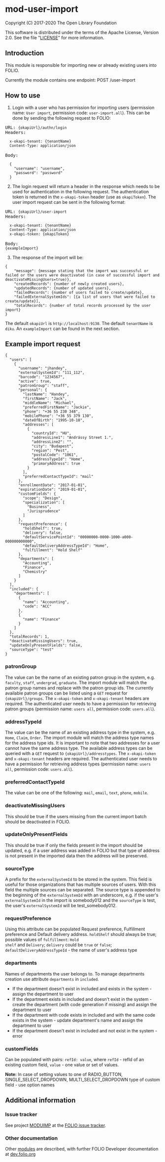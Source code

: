 # mod-user-import

Copyright (C) 2017-2020 The Open Library Foundation

This software is distributed under the terms of the Apache License,
Version 2.0. See the file "[LICENSE](LICENSE)" for more information.

## Introduction

This module is responsible for importing new or already existing users into FOLIO.

Currently the module contains one endpoint:
POST /user-import

## How to use

1. Login with a user who has permission for importing users (permission name: <code>User import</code>, permission code: <code>user-import.all</code>). This can be done by sending the following request to FOLIO:
<pre>URL: <code>{okapiUrl}/authn/login</code>
Headers:
<code>
  x-okapi-tenant: {tenantName}
  Content-Type: application/json
</code>
Body:
<code>
  {
    "username": "username",
    "password": "password"
  }
</code></pre>

2. The login request will return a header in the response which needs to be used for authentication in the following request. The authentication token is returned in the <code>x-okapi-token</code> header (use as <code>okapiToken</code>). The user import request can be sent in the following format:
<pre>URL: <code>{okapiUrl}/user-import</code>
Headers:
<code>
  x-okapi-tenant: {tenantName}
  Content-Type: application/json
  x-okapi-token: {okapiToken}
</code>
Body:
<code>{exampleImport}</code>
</pre>

3. The response of the import will be:
<pre><code>{
    "message": {message stating that the import was successful or failed or the users were deactivated (in case of successful import and deactivateMissingUsers=true)},
    "createdRecords": {number of newly created users},
    "updatedRecords": {number of updated users},
    "failedRecords": {number of users failed to create/update},
    "failedExternalSystemIds": [{a list of users that were failed to create/update}],
    "totalRecords": {number of total records processed by the user import}
}</code></pre>

The default <code>okapiUrl</code> is <code>http://localhost:9130</code>. The default <code>tenantName</code> is <code>diku</code>. An <code>exampleImport</code> can be found in the next section.

## Example import request
<pre><code>{
  "users": [
    {
      "username": "jhandey",
      "externalSystemId": "111_112",
      "barcode": "1234567",
      "active": true,
      "patronGroup": "staff",
      "personal": {
        "lastName": "Handey",
        "firstName": "Jack",
        "middleName": "Michael",
        "preferredFirstName": "Jackie",
        "phone": "+36 55 230 348",
        "mobilePhone": "+36 55 379 130",
        "dateOfBirth": "1995-10-10",
        "addresses": [
          {
            "countryId": "HU",
            "addressLine1": "Andrássy Street 1.",
            "addressLine2": "",
            "city": "Budapest",
            "region": "Pest",
            "postalCode": "1061",
            "addressTypeId": "Home",
            "primaryAddress": true
          }
        ],
        "preferredContactTypeId": "mail"
      },
      "enrollmentDate": "2017-01-01",
      "expirationDate": "2019-01-01",
      "customFields": {
        "scope": "Design",
        "specialization": [
          "Business",
          "Jurisprudence"
        ]
      },
      "requestPreference": {
        "holdShelf": true,
        "delivery": false,
        "defaultServicePointId": "00000000-0000-1000-a000-000000000000",
        "defaultDeliveryAddressTypeId": "Home",
        "fulfillment": "Hold Shelf"
      },
      "departments": [
        "Accounting",
        "Finance",
        "Chemistry"
      ]
    }
  ],
  "included": {
    "departments": [
      {
        "name": "Accounting",
        "code": "ACC"
      },
      {
        "name": "Finance"
      }
    ]
  },
  "totalRecords": 1,
  "deactivateMissingUsers": true,
  "updateOnlyPresentFields": false,
  "sourceType": "test"
}</code></pre>

### patronGroup
The value can be the name of an existing patron group in the system, e.g. <code>faculty</code>, <code>staff</code>, <code>undergrad</code>, <code>graduate</code>. The import module will match the patron group names and replace with the patron group ids. The currently available patron groups can be listed using a <code>GET</code> request for <code>{okapiUrl}/groups</code>. The <code>x-okapi-token</code> and <code>x-okapi-tenant</code> headers are required. The authenticated user needs to have a permission for retrieving patron groups (permission name: <code>users all</code>, permission code: <code>users.all</code>).

### addressTypeId
The value can be the name of an existing address type in the system, e.g. <code>Home</code>, <code>Claim</code>, <code>Order</code>. The import module will match the address type names for the address type ids. It is important to note that two addresses for a user cannot have the same address type. The available address types can be queried with a <code>GET</code> request to <code>{okapiUrl}/addresstypes</code>. The <code>x-okapi-token</code> and <code>x-okapi-tenant</code> headers are required. The authenticated user needs to have a permission for retrieving address types (permission name: <code>users all</code>, permission code: <code>users.all</code>).

### preferredContactTypeId
The value can be one of the following: <code>mail</code>, <code>email</code>, <code>text</code>, <code>phone</code>, <code>mobile</code>.

### deactivateMissingUsers
This should be true if the users missing from the current import batch should be deactivated in FOLIO.

### updateOnlyPresentFields
This should be true if only the fields present in the import should be updated, e.g. if a user address was added in FOLIO but that type of address is not present in the imported data then the address will be preserved.

### sourceType
A prefix for the <code>externalSystemId</code> to be stored in the system. This field is useful for those organizations that has multiple sources of users. With this field the multiple sources can be separated. The source type is appended to the beginning of the <code>externalSystemId</code> with an underscore, e.g. if the user's <code>externalSystemId</code> in the import is somebody012 and the <code>sourceType</code> is test, the user's <code>externalSystemId</code> will be test_somebody012.

### requestPreference
Using this attribute can be populated Request preference, Fulfillment preference and Default delivery address.
<code>holdShelf</code> should always be true;
possible values of <code>fulfillment</code>: <code>Hold shelf</code> and <code>Delivery</code>;
<code>delivery</code> could be <code>true</code> or <code>false</code>;
<code>defaultDeliveryAddressTypeId</code> - the name of user's address type

### departments
Names of departments the user belongs to. To manage departments creation use attribute <code>departments</code> in <code>included</code>.
* If the department doesn't exist in included and exists in the system - assign the department to user
* If the department exists in included and doesn't exist in the system - create the department (with code generation if missing) and assign the department to user
* If the department with code exists in included and with the same code exists in the system - update department's name and assign the department to user
* If the department doesn't exist in included and not exist in the system - error

### customFields
Can be populated with pairs:
<code>refId: value</code>,
where <code>refId</code> - refId of an existing custom field,
<code>value</code> - one value or set of values.

**Note:** In case of setting values to one of RADIO_BUTTON, SINGLE_SELECT_DROPDOWN, MULTI_SELECT_DROPDOWN type of custom field - use option names
## Additional information

### Issue tracker

See project [MODUIMP](https://issues.folio.org/browse/MODUIMP)
at the [FOLIO issue tracker](https://dev.folio.org/guidelines/issue-tracker).

### Other documentation

Other [modules](https://dev.folio.org/source-code/#server-side) are described,
with further FOLIO Developer documentation at [dev.folio.org](https://dev.folio.org/)
